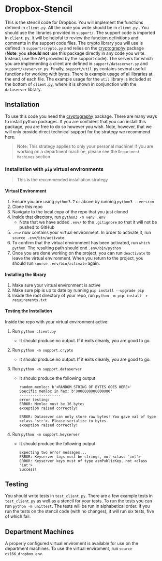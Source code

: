 # Dropbox-Stencil

This is the stencil code for Dropbox. You will implement the functions defined in `client.py`. All the code you write should be in `client.py` . You should use the libraries provided in `support/`. The support code is imported in `client.py`. It will be helpful to review the function definitions and comments in the support code files. The crypto library you will use is defined in `support/crypto.py` and relies on the [cryptography](https://cryptography.io/en/latest/) package (**Note**: you **should not** use this package directly in any code you write. Instead, use the API provided by the support code). The servers for which you are implementing a client are defined in `support/dataserver.py` and `support/keyserver.py`. Finally, `support/util.py` contains several useful functions for working with bytes. There is example usage of all libraries at the end of each file. The example usage for the `util` library is included at the bottom of `client.py`, where it is shown in conjunction with the `dataserver` library. 



## Installation

To use this code you need the [cryptography](https://cryptography.io/en/latest/) package. There are many ways to install python packages. If you are confident that you can install this package, you are free to do so however you wish. Note, however, that we will only provide direct technical support for the strategy we recommend here.

> Note: This strategy applies to only your personal machine! If you are working on a department machine, please see the `Department Machines` section

### Installation with `pip` virtual environments

> This is the recommended installation strategy

#### Virtual Environment

1. Ensure you are using `python3.7` or above by running `python3 --version`
2. Clone this repo 
3. Navigate to the local copy of the repo that you just cloned
4. Inside that directory, run `python3 -m venv .env`
	- Note that we have added `.env/` to the `.gitignore` so that it will not be pushed to GitHub 
5. `.env` now contains your virtual environment. In order to activate it, run `source .env/bin/activate`
6. To confirm that the virtual environment has been activated, run `which python`. The resulting path should end `.env/bin/python`
7. Once you are done working on the project, you can run `deactivate` to leave the virtual environment. When you return to the project, you should run `source .env/bin/activate` again. 

#### Installing the library

1. Make sure your virtual environment is active
2. Make sure pip is up to date by running `pip install --upgrade pip`
3. Inside the root directory of your repo, run `python -m pip install -r requirements.txt`

#### Testing the Installation

Inside the repo with your virtual environment active: 

1. Run `python client.py`

	- It should produce no output. If it exits cleanly, you are good to go.

2. Run `python -m support.crypto`

	- It should produce no output. If it exits cleanly, you are good to go.

3. Run `python -m support.dataserver`

	- It should produce the following output:

		```
		random memloc: b'<RANDOM STRING OF BYTES GOES HERE>'
		Specific memloc in hex: b'0000000000000000'
		-------------------
		error testing:
		ERROR: Memloc must be 16 bytes
		exception raised correctly!
		
		ERROR: Datasever can only store raw bytes! You gave val of type <class 'str'>. Please serialize to bytes.
		exception raised correctly!
		```

4. Run `python -m support.keyserver`

	- It should produce the following output:

		```
		Expecting two error messages...
		ERROR: Keyserver tags must be strings, not <class 'int'>
		ERROR: Keyserver keys must of type asmPublicKey, not <class 'int'>
		Success!
		```



## Testing

You should write tests in `test_client.py`. There are a few example tests in `test_client.py` as well as a stencil for your tests. To run the tests you can run `python -m unittest`. The tests will be run in alphabetical order. If you run the tests on the stencil code (with no changes), it will run six tests, five of which fail. 


## Department Machines

A properly configured virtual enviroment is available for use on the department machines. To use the virtual enviroment, run `source cs166_dropbox_env`. 

